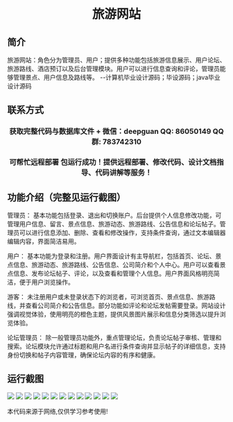 <p><h1 align="center">旅游网站</h1></p>

## 简介
旅游网站：角色分为管理员、用户；提供多种功能包括旅游信息展示、用户论坛、旅游路线、酒店预订以及后台管理模块。用户可以进行信息查询和评论，管理员能够管理景点、用户信息及路线等。    --计算机毕业设计源码；毕设源码；java毕业设计源码


## 联系方式
<p><h3 align="center">获取完整代码与数据库文件 + 微信：deepguan QQ: 86050149 QQ群: 783742310</h3></p>
<p><h3 align="center">可帮忙远程部署 包运行成功！提供远程部署、修改代码、设计文档指导、代码讲解等服务！</h3></p>

## 功能介绍（完整见运行截图）
管理员： 基本功能包括登录、退出和切换账户。后台提供个人信息修改功能，可管理用户信息、留言、景点信息、旅游动态、旅游路线、公告信息和论坛帖子。管理员可以进行信息添加、删除、查看和修改操作，支持条件查询，通过文本编辑器编辑内容，界面简洁易用。

用户： 基本功能为登录和注册。用户界面设计有主导航栏，包括首页、论坛、景点信息、旅游动态、旅游路线、公告信息、公司简介和个人中心。用户可以查看景点信息、发布论坛帖子、评论，以及查看和管理个人信息。用户界面风格明亮简洁，便于用户浏览操作。

游客： 未注册用户或未登录状态下的浏览者，可浏览首页、景点信息、旅游路线，并查看公司简介和公告信息。部分功能如评论和论坛发帖需要登录。网站设计强调视觉体验，使用明亮的橙色主题，提供风景图片展示和信息分类筛选以提升浏览体验。

论坛管理员： 除一般管理员功能外，重点管理论坛，负责论坛帖子审核、管理和搜索。论坛模块允许通过标题和用户名进行条件查询并显示帖子的详细信息，支持身份切换和帖子内容管理，确保论坛内容的有序和健康。


## 运行截图
![](img/001.jpg)
![](img/002.jpg)
![](img/003.jpg)
![](img/004.jpg)
![](img/005.jpg)
![](img/006.jpg)
![](img/007.jpg)
![](img/008.jpg)
![](img/009.jpg)
![](img/010.jpg)
![](img/011.jpg)
![](img/012.jpg)
![](img/013.jpg)

<p>本代码来源于网络,仅供学习参考使用!</p>
